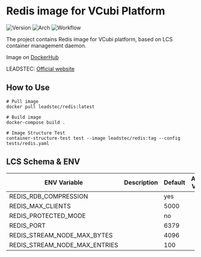 # Redis image for VCubi Platform

![Version](https://img.shields.io/badge/Redis-5.0.9-blue)
![Arch](https://img.shields.io/badge/Arch-amd64,_arm64-brightgreen)
![Workflow](https://github.com/leadstec/docker-redis/workflows/ci/badge.svg)

The project contains Redis image for VCubi platform, based on LCS container management daemon.

Image on [DockerHub](https://hub.docker.com/r/leadstec/redis)

LEADSTEC: [Official website](https://www.leadstec.com)

## How to Use
    # Pull image
    docker pull leadstec/redis:latest

    # Build image
    docker-compose build .

    # Image Structure Test
    container-structure-test test --image leadstec/redis:tag --config tests/redis.yaml

## LCS Schema & ENV

| ENV Variable              | Description               | Default | Accept Values |
|---------------------------|---------------------------|---------|---------------|
| REDIS_RDB_COMPRESSION     |                           | yes  |     |
| REDIS_MAX_CLIENTS         |                           | 5000 |               |
| REDIS_PROTECTED_MODE      |                           | no  |               |
| REDIS_PORT                |                           | 6379  |               |
| REDIS_STREAM_NODE_MAX_BYTES |                         | 4096 |       |
| REDIS_STREAM_NODE_MAX_ENTRIES |                       | 100   |               |


